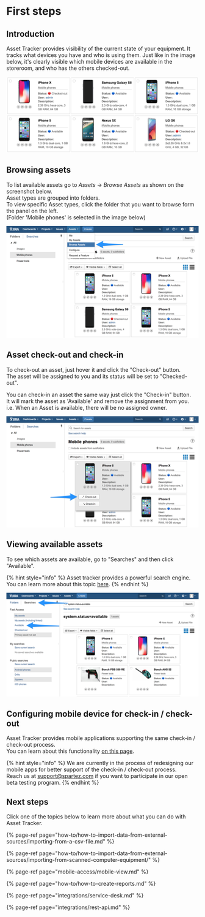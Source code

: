 # First steps

## Introduction

Asset Tracker provides visibility of the current state of your equipment. It tracks what devices you have and who is using them. Just like in the image below, it's clearly visible which mobile devices are available in the storeroom, and who has the others checked-out.

![](.gitbook/assets/image%20%2812%29.png)

## Browsing assets

To list available assets go to _Assets_ → _Browse Assets_ as shown on the screenshot below.   
Asset types are grouped into folders.   
To view specific Asset types, click the folder that you want to browse form the panel on the left.   
\(Folder 'Mobile phones' is selected in the image below\)

![](.gitbook/assets/image%20%282%29.png)

## Asset check-out and check-in

To check-out an asset, just hover it and click the "Check-out" button.   
The asset will be assigned to you and its status will be set to "Checked-out".

You can check-in an asset the same way just click the "Check-in" button.   
It will mark the asset as 'Available' and remove the assignment from you.  
i.e. When an Asset is available, there will be no assigned owner. 

![](.gitbook/assets/image%20%2827%29.png)

## Viewing available assets

To see which assets are available, go to "Searches" and then click "Available".

{% hint style="info" %}
Asset tracker provides a powerful search engine. You can learn more about this topic [here](searching/).
{% endhint %}

![](.gitbook/assets/image%20%2850%29.png)

## Configuring mobile device for check-in / check-out

Asset Tracker provides mobile applications supporting the same check-in / check-out process.   
You can learn about this functionality [on this page](how-to/how-to-define-and-execute-pre-packaged-operation-sequences-on-assets/invoking-operation-sequences-by-scanning-asset-label.md).

{% hint style="info" %}
We are currently in the process of redesigning our mobile apps for better support of the check-in / check-out process.   
Reach us at [support@spartez.com](mailto:support@spartez.com) if you want to participate in our open beta testing program.
{% endhint %}

## Next steps

Click one of the topics below to learn more about what you can do with Asset Tracker.

{% page-ref page="how-to/how-to-import-data-from-external-sources/importing-from-a-csv-file.md" %}

{% page-ref page="how-to/how-to-import-data-from-external-sources/importing-from-scanned-computer-equipment/" %}

{% page-ref page="mobile-access/mobile-view.md" %}

{% page-ref page="how-to/how-to-create-reports.md" %}

{% page-ref page="integrations/service-desk.md" %}

{% page-ref page="integrations/rest-api.md" %}



